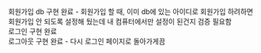 회원가입 db 구현 완료 - 회원가입 할 때, 이미 db에 있는 아이디로 회원가입 하려하면 회원가입 안 되도록 설정해 뒀는데 내 컴퓨터에서만 설정이 된건지 검증 필요함</br>
로그인 구현 완료</br>
로그아웃 구현 완료 - 다시 로그인 페이지로 돌아가게끔
